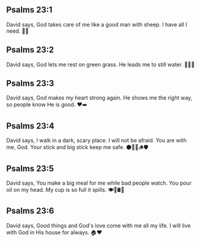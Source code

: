 ## Psalms 23:1
David says, God takes care of me like a good man with sheep. I have all I need. 🐑💚
## Psalms 23:2
David says, God lets me rest on green grass. He leads me to still water. 🌿💧😌
## Psalms 23:3
David says, God makes my heart strong again. He shows me the right way, so people know He is good. ❤️➡️
## Psalms 23:4
David says, I walk in a dark, scary place. I will not be afraid. You are with me, God. Your stick and big stick keep me safe. 🌑🚶‍♂️🪵🛡️
## Psalms 23:5
David says, You make a big meal for me while bad people watch. You pour oil on my head. My cup is so full it spills. 🍽️👀🛢️🥛
## Psalms 23:6
David says, Good things and God's love come with me all my life. I will live with God in His house for always. 🏠❤️
